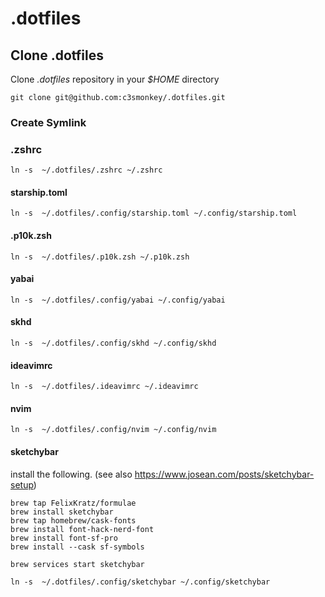 # .dotfiles

## Clone .dotfiles

Clone _.dotfiles_ repository in your _$HOME_ directory

```
git clone git@github.com:c3smonkey/.dotfiles.git
```

### Create Symlink

### .zshrc

```
ln -s  ~/.dotfiles/.zshrc ~/.zshrc
```

#### starship.toml

```
ln -s  ~/.dotfiles/.config/starship.toml ~/.config/starship.toml
```

#### .p10k.zsh

```
ln -s  ~/.dotfiles/.p10k.zsh ~/.p10k.zsh
```

#### yabai

```
ln -s  ~/.dotfiles/.config/yabai ~/.config/yabai
```

#### skhd

```
ln -s  ~/.dotfiles/.config/skhd ~/.config/skhd
```

#### ideavimrc

```
ln -s  ~/.dotfiles/.ideavimrc ~/.ideavimrc
```

#### nvim

```
ln -s  ~/.dotfiles/.config/nvim ~/.config/nvim
```

#### sketchybar

install the following. (see also https://www.josean.com/posts/sketchybar-setup)

```
brew tap FelixKratz/formulae
brew install sketchybar
brew tap homebrew/cask-fonts
brew install font-hack-nerd-font
brew install font-sf-pro
brew install --cask sf-symbols
```

```
brew services start sketchybar
```

```
ln -s  ~/.dotfiles/.config/sketchybar ~/.config/sketchybar
```
